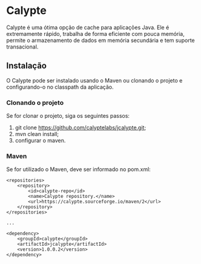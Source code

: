 # Calypte

Calypte é uma ótima opção de cache para aplicações Java. Ele é extremamente rápido, trabalha de forma eficiente com pouca memória, permite o armazenamento de dados em memória secundária e tem suporte transacional.

## Instalação

O Calypte pode ser instalado usando o Maven ou clonando o projeto e configurando-o no classpath da aplicação.

### Clonando o projeto

Se for clonar o projeto, siga os seguintes passos:

1. git clone https://github.com/calyptelabs/jcalypte.git;
2. mvn clean install;
3. configurar o maven.

### Maven

Se for utilizado o Maven, deve ser informado no pom.xml:

```
<repositories>
    <repository>
        <id>calypte-repo</id>
        <name>Calypte repository.</name>
        <url>https://calypte.sourceforge.io/maven/2</url>
    </repository>
</repositories>

...

<dependency>
    <groupId>calypte</groupId>
    <artifactId>jcalypte</artifactId>
    <version>1.0.0.2</version>
</dependency>
```

